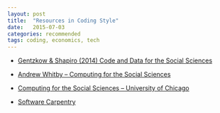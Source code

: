 ```yaml
---
layout: post
title:  "Resources in Coding Style"
date:   2015-07-03
categories: recommended
tags: coding, economics, tech
---
```


- [Gentzkow & Shapiro (2014) Code and Data for the Social Sciences](http://faculty.chicagobooth.edu/matthew.gentzkow/research/CodeAndData.pdf)

- [Andrew Whitby – Computing for the Social Sciences](http://andrewwhitby.com/2013/08/14/code-and-data-for-the-social-sciences/)

- [Computing for the Social Sciences – University of Chicago](http://cfss.uchicago.edu/)

- [Software Carpentry](http://www.software-carpentry.org/)
